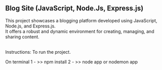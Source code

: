 ## Blog Site (JavaScript, Node.Js, Express.js)

This project showcases a blogging platform developed using JavaScript, Node.js, and Express.js. 
<br>
It offers a robust and dynamic environment for creating, managing, and sharing content.

<br>
Instructions: To run the project.

On terminal
1 - >> npm install
2 - >> node app or nodemon app
